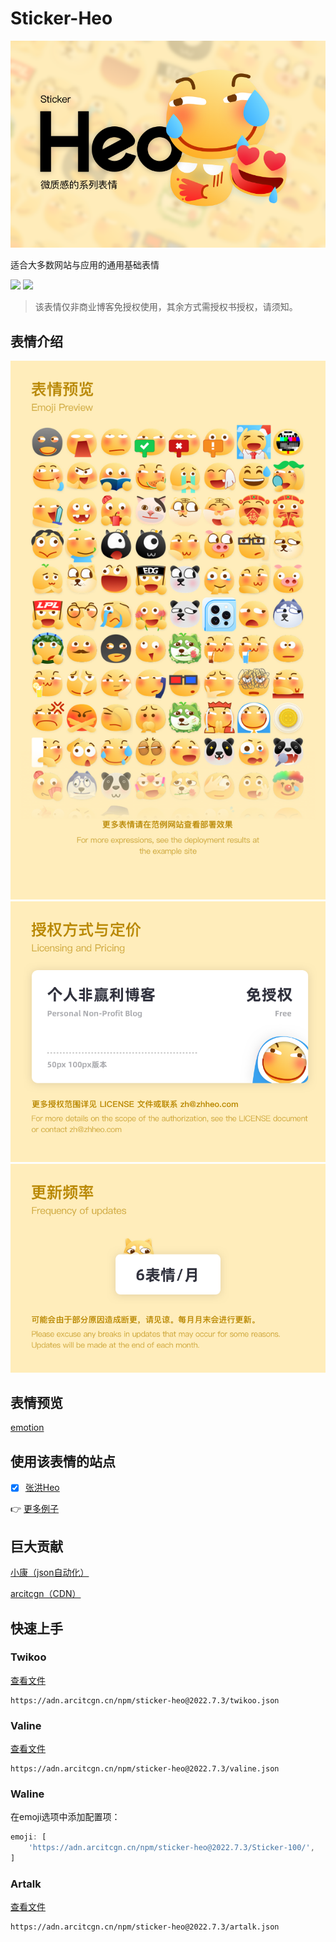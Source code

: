# Sticker-Heo

![](/img/v1/%E5%B0%81%E9%9D%A2.png)

适合大多数网站与应用的通用基础表情

[![](https://img.shields.io/npm/v/sticker-heo)](https://www.npmjs.com/package/sticker-heo)
[![](https://img.shields.io/github/v/release/zhheo/sticker-heo)](https://github.com/zhheo/Sticker-Heo/releases)

> 该表情仅非商业博客免授权使用，其余方式需授权书授权，请须知。

## 表情介绍

![](/img/v1/%E8%A1%A8%E6%83%85%E9%A2%84%E8%A7%88.png)
![](/img/v1/%E6%8E%88%E6%9D%83%E6%96%B9%E5%BC%8F%E4%B8%8E%E5%AE%9A%E4%BB%B7.png)
![](/img/v1/%E6%9B%B4%E6%96%B0%E9%A2%91%E7%8E%87.png)

## 表情预览

[emotion](https://emotion.xiaokang.me/#/emotion/Heo-100)

## 使用该表情的站点

- [x] [张洪Heo](https://blog.zhheo.com/)

👉 [更多例子](https://github.com/zhheo/Sticker-Heo/issues/15)

## 巨大贡献

[小康（json自动化）](https://www.antmoe.com/)

[arcitcgn（CDN）](https://arcitcgn.cn/171.html)

## 快速上手

### Twikoo

[查看文件](/twikoo.json)

```
https://adn.arcitcgn.cn/npm/sticker-heo@2022.7.3/twikoo.json
```

### Valine

[查看文件](/valine.json)

```
https://adn.arcitcgn.cn/npm/sticker-heo@2022.7.3/valine.json
```

### Waline

在emoji选项中添加配置项：

```js
emoji: [
    'https://adn.arcitcgn.cn/npm/sticker-heo@2022.7.3/Sticker-100/',
]
```

### Artalk

[查看文件](/artalk.json)

```
https://adn.arcitcgn.cn/npm/sticker-heo@2022.7.3/artalk.json
```